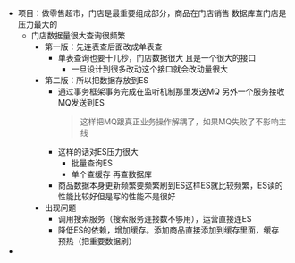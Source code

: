 - 项目：做零售超市，门店是最重要组成部分，商品在门店销售 数据库查门店是压力最大的
	- 门店数据量很大查询很频繁
		- 第一版：先连表查后面改成单表查
			- 单表查询也要十几秒，门店数据很大 且是一个很大的接口
				- 一旦设计到很多改动这个接口就会改动量很大
		- 第二版：所以把数据存放到ES
			- 通过事务框架事务完成在监听机制那里发送MQ 另外一个服务接收MQ发送到ES
			  > 这样把MQ跟真正业务操作解耦了，如果MQ失败了不影响主线
			- 这样的话对ES压力很大
				- 批量查询ES
				- 单个查缓存 再查数据库
			- 商品数据本身更新频繁要频繁刷到ES这样ES就比较频繁，ES读的性能比较好但是写的性能不是很好
		- 出现问题
			- 调用搜索服务（搜索服务连接数不够用），运营直接连ES
			- 降低ES的依赖，增加缓存。添加商品直接添加到缓存里面，缓存预热（把重要数据刷）
-